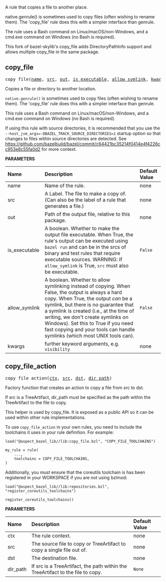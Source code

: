 <!-- Generated with Stardoc: http://skydoc.bazel.build -->

A rule that copies a file to another place.

native.genrule() is sometimes used to copy files (often wishing to rename them).
The 'copy_file' rule does this with a simpler interface than genrule.

The rule uses a Bash command on Linux/macOS/non-Windows, and a cmd.exe command
on Windows (no Bash is required).

This fork of bazel-skylib's copy_file adds DirectoryPathInfo support and allows multiple
copy_file in the same package.


<a id="copy_file"></a>

## copy_file

<pre>
copy_file(<a href="#copy_file-name">name</a>, <a href="#copy_file-src">src</a>, <a href="#copy_file-out">out</a>, <a href="#copy_file-is_executable">is_executable</a>, <a href="#copy_file-allow_symlink">allow_symlink</a>, <a href="#copy_file-kwargs">kwargs</a>)
</pre>

Copies a file or directory to another location.

`native.genrule()` is sometimes used to copy files (often wishing to rename them). The 'copy_file' rule does this with a simpler interface than genrule.

This rule uses a Bash command on Linux/macOS/non-Windows, and a cmd.exe command on Windows (no Bash is required).

If using this rule with source directories, it is recommended that you use the
`--host_jvm_args=-DBAZEL_TRACK_SOURCE_DIRECTORIES=1` startup option so that changes
to files within source directories are detected. See
https://github.com/bazelbuild/bazel/commit/c64421bc35214f0414e4f4226cc953e8c55fa0d2
for more context.


**PARAMETERS**


| Name  | Description | Default Value |
| :------------- | :------------- | :------------- |
| <a id="copy_file-name"></a>name |  Name of the rule.   |  none |
| <a id="copy_file-src"></a>src |  A Label. The file to make a copy of. (Can also be the label of a rule that generates a file.)   |  none |
| <a id="copy_file-out"></a>out |  Path of the output file, relative to this package.   |  none |
| <a id="copy_file-is_executable"></a>is_executable |  A boolean. Whether to make the output file executable. When True, the rule's output can be executed using <code>bazel run</code> and can be in the srcs of binary and test rules that require executable sources. WARNING: If <code>allow_symlink</code> is True, <code>src</code> must also be executable.   |  <code>False</code> |
| <a id="copy_file-allow_symlink"></a>allow_symlink |  A boolean. Whether to allow symlinking instead of copying. When False, the output is always a hard copy. When True, the output *can* be a symlink, but there is no guarantee that a symlink is created (i.e., at the time of writing, we don't create symlinks on Windows). Set this to True if you need fast copying and your tools can handle symlinks (which most UNIX tools can).   |  <code>False</code> |
| <a id="copy_file-kwargs"></a>kwargs |  further keyword arguments, e.g. <code>visibility</code>   |  none |


<a id="copy_file_action"></a>

## copy_file_action

<pre>
copy_file_action(<a href="#copy_file_action-ctx">ctx</a>, <a href="#copy_file_action-src">src</a>, <a href="#copy_file_action-dst">dst</a>, <a href="#copy_file_action-dir_path">dir_path</a>)
</pre>

Factory function that creates an action to copy a file from src to dst.

If src is a TreeArtifact, dir_path must be specified as the path within
the TreeArtifact to the file to copy.

This helper is used by copy_file. It is exposed as a public API so it can be used within
other rule implementations.

To use `copy_file_action` in your own rules, you need to include the toolchains it uses
in your rule definition. For example:

```starlark
load("@aspect_bazel_lib//lib:copy_file.bzl", "COPY_FILE_TOOLCHAINS")

my_rule = rule(
    ...,
    toolchains = COPY_FILE_TOOLCHAINS,
)
```

Additionally, you must ensure that the coreutils toolchain is has been registered in your
WORKSPACE if you are not using bzlmod:

```starlark
load("@aspect_bazel_lib//lib:repositories.bzl", "register_coreutils_toolchains")

register_coreutils_toolchains()
```


**PARAMETERS**


| Name  | Description | Default Value |
| :------------- | :------------- | :------------- |
| <a id="copy_file_action-ctx"></a>ctx |  The rule context.   |  none |
| <a id="copy_file_action-src"></a>src |  The source file to copy or TreeArtifact to copy a single file out of.   |  none |
| <a id="copy_file_action-dst"></a>dst |  The destination file.   |  none |
| <a id="copy_file_action-dir_path"></a>dir_path |  If src is a TreeArtifact, the path within the TreeArtifact to the file to copy.   |  <code>None</code> |


